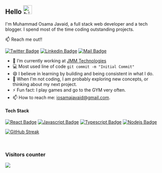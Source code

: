 ## Hello <img src="https://user-images.githubusercontent.com/1303154/88677602-1635ba80-d120-11ea-84d8-d263ba5fc3c0.gif" width="28px" height="28px" alt="hi">

I'm Muhammad Osama Javaid, a full stack web developer and a tech blogger. I spend most of the time coding outstanding projects.

:mailbox: Reach me out!!

[![Twitter Badge](https://img.shields.io/badge/-@iOsamaJavaid-1ca0f1?style=flat&labelColor=1ca0f1&logo=twitter&logoColor=white&link=https://twitter.com/iOsamaJavaid)](https://twitter.com/iOsamaJavaid) [![Linkedin Badge](https://img.shields.io/badge/-iosamajavaid-0e76a8?style=flat&labelColor=0e76a8&logo=linkedin&logoColor=white)](https://www.linkedin.com/in/iosamajavaid/) [![Mail Badge](https://img.shields.io/badge/-iosamajavaid-c0392b?style=flat&labelColor=c0392b&logo=gmail&logoColor=white)](mailto:iosamajavaid@gmail.com)

- 🔭 I’m currently working at <a href="https://jmm.ltd/" target="_blank"> JMM Technologies </a>
- :computer: Most used line of code `git commit -m "Initial Commit"`
- 😄 I believe in learning by building and being consistent in what I do.
- 🤔 When I'm not coding, I am probably exploring new concepts, or thinking about my next project.
- ⚡ Fun fact: I play games and go to the GYM very often.
- 📫 How to reach me: iosamajavaid@gmail.com.

#### Tech Stack
<!-- TODO: Make technologies links takes you to repositories -->
[![React Badge](https://img.shields.io/badge/-React-61DBFB?style=for-the-badge&labelColor=black&logo=react&logoColor=61DBFB)](#) [![Javascript Badge](https://img.shields.io/badge/-Javascript-F0DB4F?style=for-the-badge&labelColor=black&logo=javascript&logoColor=F0DB4F)](#) [![Typescript Badge](https://img.shields.io/badge/-Typescript-007acc?style=for-the-badge&labelColor=black&logo=typescript&logoColor=007acc)](#) [![Nodejs Badge](https://img.shields.io/badge/-Nodejs-3C873A?style=for-the-badge&labelColor=black&logo=node.js&logoColor=3C873A)](#)

  
<!-- card -->
[![GitHub Streak](https://streak-stats.demolab.com?user=osamajavaid&theme=dark&border_radius=20&date_format=j%20M%5B%20Y%5D)](https://git.io/streak-stats)

<!-- visitor counter -->

<br>
<h3> Visitors counter </h3>
<p>
  <a href="https://github.com/ParthGohil21/github-profile-count">
    <img align="center" src="https://profile-counter.glitch.me/{osamajavaid}/count.svg" />
    </a>
</p>

</details>
